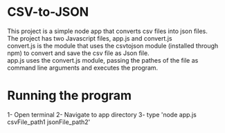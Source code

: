 # CSV-to-JSON
This project is a simple node app that converts csv files into json files.<br />
The project has two Javascript files, app.js and convert.js<br />
convert.js is the module that uses the csvtojson module (installed through npm) to convert and save the csv file as Json file.<br />
app.js uses the convert.js module, passing the pathes of the file as command line arguments and executes the program.<br />
# Running the program
1- Open terminal
2- Navigate to app directory
3- type 'node app.js csvFile_path1 jsonFile_path2'
